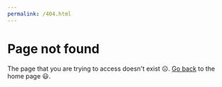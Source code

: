 ```yaml
---
permalink: /404.html
---
```


# Page not found

The page that you are trying to access doesn't exist ☹️. [Go back](index.md) to the home page 😃.
